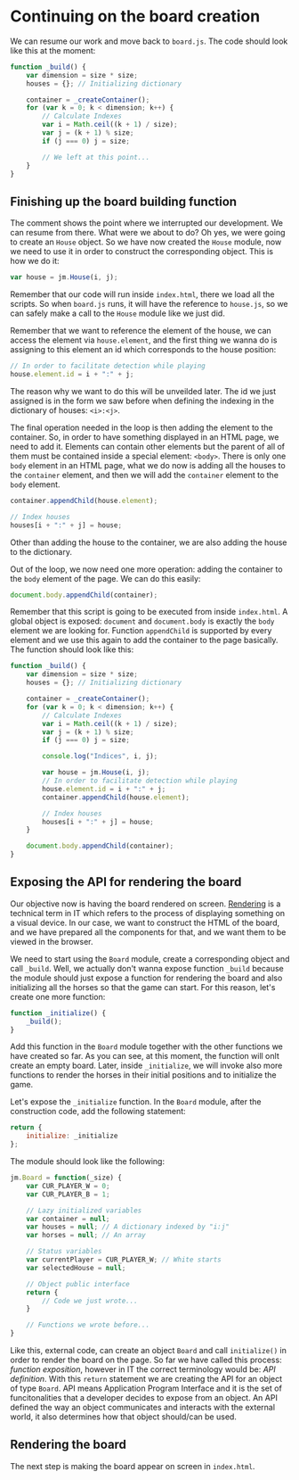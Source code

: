 # Continuing on the board creation

We can resume our work and move back to `board.js`. The code should look like this at the moment:

```javascript
function _build() {
    var dimension = size * size;
    houses = {}; // Initializing dictionary

    container = _createContainer();
    for (var k = 0; k < dimension; k++) {
        // Calculate Indexes
        var i = Math.ceil((k + 1) / size);
        var j = (k + 1) % size;
        if (j === 0) j = size;

        // We left at this point...
    }
}
```

## Finishing up the board building function
The comment shows the point where we interrupted our development. We can resume from there. What were we about to do? Oh yes, we were going to create an `House` object. So we have now created the `House` module, now we need to use it in order to construct the corresponding object. This is how we do it:

```javascript
var house = jm.House(i, j);
```

Remember that our code will run inside `index.html`, there we load all the scripts. So when `board.js` runs, it will have the reference to `house.js`, so we can safely make a call to the `House` module like we just did.

Remember that we want to reference the element of the house, we can access the element via `house.element`, and the first thing we wanna do is assigning to this element an id which corresponds to the house position:

```javascript
// In order to facilitate detection while playing
house.element.id = i + ":" + j;
```

The reason why we want to do this will be unveilded later. The id we just assigned is in the form we saw before when defining the indexing in the dictionary of houses: `<i>:<j>`. 

The final operation needed in the loop is then adding the element to the container. So, in order to have something displayed in an HTML page, we need to add it. Elements can contain other elements but the parent of all of them must be contained inside a special element: `<body>`. There is only one `body` element in an HTML page, what we do now is adding all the houses to the `container` element, and then we will add the `container` element to the `body` element.

```javascript
container.appendChild(house.element);

// Index houses
houses[i + ":" + j] = house;
```

Other than adding the house to the container, we are also adding the house to the dictionary.

Out of the loop, we now need one more operation: adding the container to the `body` element of the page. We can do this easily:

```javascript
document.body.appendChild(container);
```

Remember that this script is going to be executed from inside `index.html`. A global object is exposed: `document` and `document.body` is exactly the `body` element we are looking for. Function `appendChild` is supported by every element and we use this again to add the container to the page basically. The function should look like this:

```javascript
function _build() {
    var dimension = size * size;
    houses = {}; // Initializing dictionary

    container = _createContainer();
    for (var k = 0; k < dimension; k++) {
        // Calculate Indexes
        var i = Math.ceil((k + 1) / size);
        var j = (k + 1) % size;
        if (j === 0) j = size;

        console.log("Indices", i, j);

        var house = jm.House(i, j);
        // In order to facilitate detection while playing
        house.element.id = i + ":" + j;
        container.appendChild(house.element);

        // Index houses
        houses[i + ":" + j] = house;
    }

    document.body.appendChild(container);
}
```

## Exposing the API for rendering the board
Our objective now is having the board rendered on screen. [Rendering](https://en.wikipedia.org/wiki/Rendering_(computer_graphics)) is a technical term in IT which refers to the process of displaying something on a visual device. In our case, we want to construct the HTML of the board, and we have prepared all the components for that, and we want them to be viewed in the browser.

We need to start using the `Board` module, create a corresponding object and call `_build`. Well, we actually don't wanna expose function `_build` because the module should just expose a function for rendering the board and also initializing all the horses so that the game can start. For this reason, let's create one more function:

```javascript
function _initialize() {
    _build();
}
```

Add this function in the `Board` module together with the other functions we have created so far. As you can see, at this moment, the function will onlt create an empty board. Later, inside `_initialize`, we will invoke also more functions to render the horses in their initial positions and to initialize the game.

Let's expose the `_initialize` function. In the `Board` module, after the construction code, add the following statement:

```javascript
return {
    initialize: _initialize
};
```

The module should look like the following:

```javascript
jm.Board = function(_size) {
    var CUR_PLAYER_W = 0;
    var CUR_PLAYER_B = 1;

    // Lazy initialized variables
    var container = null;
    var houses = null; // A dictionary indexed by "i:j"
    var horses = null; // An array

    // Status variables
    var currentPlayer = CUR_PLAYER_W; // White starts
    var selectedHouse = null;

    // Object public interface
    return {
        // Code we just wrote...
    }

    // Functions we wrote before...
}
```

Like this, external code, can create an object `Board` and call `initialize()` in order to render the board on the page. So far we have called this process: _function exposition_, however in IT the correct terminology would be: _API definition_. With this `return` statement we are creating the API for an object of type `Board`. API means Application Program Interface and it is the set of funcitonalities that a developer decides to expose from an object. An API defined the way an object communicates and interacts with the external world, it also determines how that object should/can be used.

## Rendering the board
The next step is making the board appear on screen in `index.html`.
